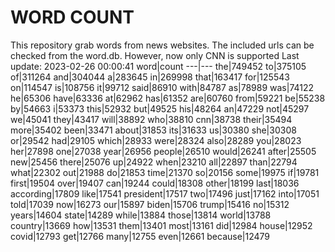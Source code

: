 # WORD COUNT
This repository grab words from news websites. The included urls can be checked from the word.db.
However, now only CNN is supported
Last update: 2023-02-26 00:00:41
word|count
---|---
the|749452
to|375105
of|311264
and|304044
a|283645
in|269998
that|163417
for|125543
on|114547
is|108756
it|99712
said|86910
with|84787
as|78989
was|74122
he|65306
have|63336
at|62962
has|61352
are|60760
from|59221
be|55238
by|54663
i|53373
this|52932
but|49525
his|48264
an|47229
not|45297
we|45041
they|43417
will|38892
who|38810
cnn|38738
their|35494
more|35402
been|33471
about|31853
its|31633
us|30380
she|30308
or|29542
had|29105
which|28933
were|28324
also|28289
you|28023
her|27898
one|27038
year|26956
people|26510
would|26241
after|25505
new|25456
there|25076
up|24922
when|23210
all|22897
than|22794
what|22302
out|21988
do|21853
time|21370
so|20156
some|19975
if|19781
first|19504
over|19407
can|19244
could|18308
other|18199
last|18036
according|17809
like|17541
president|17517
two|17496
just|17162
into|17051
told|17039
now|16273
our|15897
biden|15706
trump|15416
no|15312
years|14604
state|14289
while|13884
those|13814
world|13788
country|13669
how|13531
them|13401
most|13161
did|12984
house|12952
covid|12793
get|12766
many|12755
even|12661
because|12479

